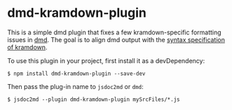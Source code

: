 # dmd-kramdown-plugin

This is a simple dmd plugin that fixes a few kramdown-specific formatting issues
in [dmd](https://github.com/jsdoc2md/dmd). The goal is to align dmd output with
the [syntax specification of kramdown](http://kramdown.gettalong.org/syntax.html).

To use this plugin in your project, first install it as a devDependency:

```
$ npm install dmd-kramdown-plugin --save-dev
```

Then pass the plug-in name to `jsdoc2md` or `dmd`:

```
$ jsdoc2md --plugin dmd-kramdown-plugin mySrcFiles/*.js
```

